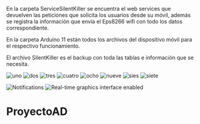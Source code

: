 

En la carpeta ServiceSilentKiller se encuentra el web services que devuelven  las peticiones que solicita los usuarios desde su móvil, además se registra la información que envía el Eps8266 wifi con todo los datos correspondiente.

En la carpeta Arduino 11 están todos los archivos del dispositivo móvil para el respectivo funcionamiento.

El archivo SilentKiller es el backup con toda las tablas e información que se necesita.

![uno](https://user-images.githubusercontent.com/69564165/131598022-8fae4963-b27a-4a12-bd94-8d52e647a1ba.png)
![dos](https://user-images.githubusercontent.com/69564165/131598521-01119d84-218d-49c6-b851-14e3ee8f2488.png)
![tres](https://user-images.githubusercontent.com/69564165/131598528-09266e68-8a6c-4275-a079-e9f14de9437a.png)
![cuatro](https://user-images.githubusercontent.com/69564165/131598533-6dcf0c4e-643e-4402-81f7-a93e566c6b7a.png)
![ocho](https://user-images.githubusercontent.com/69564165/131598627-192fc0d8-e08d-491f-ae6c-40b4702cede8.png)
![nueve](https://user-images.githubusercontent.com/69564165/131598642-8787748a-8994-4c22-a693-8995843febda.png)
![sies](https://user-images.githubusercontent.com/69564165/131598693-5bfa4db9-4eaf-4517-9458-e70f34587e7e.png)
![siete](https://user-images.githubusercontent.com/69564165/131598747-68863d83-c3e3-4ff3-8eee-f6aa033057da.png)


![Notifications](https://user-images.githubusercontent.com/69564165/131707848-b8dd74d2-aee8-4196-9b98-8887318e67f0.png)
![Real-time graphics interface enabled](https://user-images.githubusercontent.com/69564165/131707862-cda700c7-d411-4c0b-b94e-a36177e24a83.png)







# ProyectoAD
